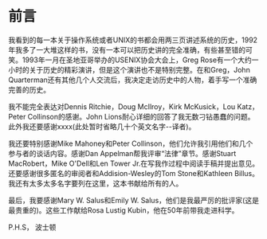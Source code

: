 # 前言

我看到的每一本关于操作系统或者UNIX的书都会用两三页讲述系统的历史，1992年我多了一大堆这样的书，没有一本可以把历史讲的完全准确，有些甚至错的可笑。1993年一月在圣地亚哥举办的USENIX协会大会上，Greg Rose有一个大约一小时的关于历史的精彩演讲，但是这个演讲也不是特别完整。在和Greg，John Quarterman还有其他几个人交流后，我决定走访历史中的人物，着手写一个准确完善的历史。

我不能完全表达对Dennis Ritchie，Doug McIlroy，Kirk McKusick，Lou Katz，Peter Collinson的感谢。John Lions耐心详细的回答了我无数刁钻愚蠢的问题。此外我还要感谢xxxx(此处暂时省略几十个英文名字--译者)。

我还要特别感谢Mike Mahoney和Peter Collinson，他们允许我引用他们和几个参与者的谈话内容。感谢Dan Appelman帮我评审“法律”章节。感谢Stuart MacRobert，Mike O'Dell和Len Tower Jr.在写我作过程中阅读手稿并提出意见。还要感谢很多匿名的审阅者和Addision-Wesley的Tom Stone和Kathleen Billus。我还有太多太多名字要列在这里，这本书献给所有的人。

最后，我要感谢Mary W. Salus和Emily W. Salus，他们是我最严厉的批评家(这是最贵重的)。这些工作献给Rosa Lustig Kubin，他在50年前带我走进科学。

   P.H.S， 波士顿
